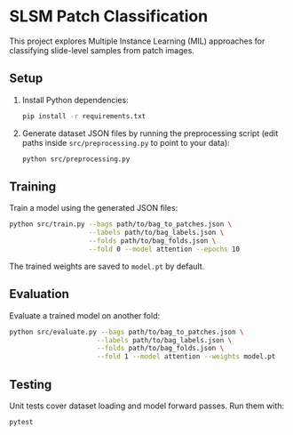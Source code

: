 # SLSM Patch Classification

This project explores Multiple Instance Learning (MIL) approaches for classifying slide-level samples from patch images.

## Setup

1. Install Python dependencies:
   ```bash
   pip install -r requirements.txt
   ```
2. Generate dataset JSON files by running the preprocessing script (edit paths inside `src/preprocessing.py` to point to your data):
   ```bash
   python src/preprocessing.py
   ```

## Training

Train a model using the generated JSON files:

```bash
python src/train.py --bags path/to/bag_to_patches.json \
                    --labels path/to/bag_labels.json \
                    --folds path/to/bag_folds.json \
                    --fold 0 --model attention --epochs 10
```

The trained weights are saved to `model.pt` by default.

## Evaluation

Evaluate a trained model on another fold:

```bash
python src/evaluate.py --bags path/to/bag_to_patches.json \
                      --labels path/to/bag_labels.json \
                      --folds path/to/bag_folds.json \
                      --fold 1 --model attention --weights model.pt
```

## Testing

Unit tests cover dataset loading and model forward passes. Run them with:

```bash
pytest
```
